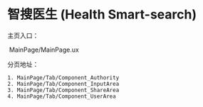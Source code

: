 # 智搜医生 (Health Smart-search)

主页入口：

​	MainPage/MainPage.ux

分页地址：

	1. MainPage/Tab/Component_Authority
 	2. MainPage/Tab/Component_InputArea
 	3. MainPage/Tab/Component_ShareArea
 	4. MainPage/Tab/Component_UserArea

